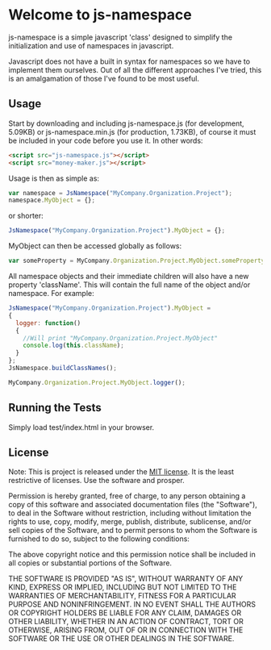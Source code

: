 Welcome to js-namespace
=======================

js-namespace is a simple javascript 'class' designed to simplify the initialization and use of namespaces in javascript.

Javascript does not have a built in syntax for namespaces so we have to implement them ourselves. Out of all the different approaches I've tried, this is an amalgamation of those I've found to be most useful.

Usage
-----

Start by downloading and including js-namespace.js (for development, 5.09KB) or js-namespace.min.js (for production, 1.73KB), of course it must be included in your code before you use it. In other words:

```html
<script src="js-namespace.js"></script>
<script src="money-maker.js"></script>
```

Usage is then as simple as:

```javascript
var namespace = JsNamespace("MyCompany.Organization.Project"); 
namespace.MyObject = {};
```

or shorter:

```javascript
JsNamespace("MyCompany.Organization.Project").MyObject = {};
```

MyObject can then be accessed globally as follows:

```javascript
var someProperty = MyCompany.Organization.Project.MyObject.someProperty;
```

All namespace objects and their immediate children will also have a new property 'className'. This will contain the full name of the object and/or namespace. For example:

```javascript
JsNamespace("MyCompany.Organization.Project").MyObject = 
{
  logger: function()
  {
    //Will print "MyCompany.Organization.Project.MyObject"
    console.log(this.className);
  }
};
JsNamespace.buildClassNames();

MyCompany.Organization.Project.MyObject.logger();
```

Running the Tests
-----------------

Simply load test/index.html in your browser.

License
-------
Note: This is project is released under the [MIT license](http://opensource.org/licenses/MIT). It is the least restrictive of licenses. Use the software and prosper.

Permission is hereby granted, free of charge, to any person obtaining a copy of this software and associated documentation files (the "Software"), to deal in the Software without restriction, including without limitation the rights to use, copy, modify, merge, publish, distribute, sublicense, and/or sell copies of the Software, and to permit persons to whom the Software is furnished to do so, subject to the following conditions:

The above copyright notice and this permission notice shall be included in all copies or substantial portions of the Software.

THE SOFTWARE IS PROVIDED "AS IS", WITHOUT WARRANTY OF ANY KIND, EXPRESS OR IMPLIED, INCLUDING BUT NOT LIMITED TO THE WARRANTIES OF MERCHANTABILITY, FITNESS FOR A PARTICULAR PURPOSE AND NONINFRINGEMENT. IN NO EVENT SHALL THE AUTHORS OR COPYRIGHT HOLDERS BE LIABLE FOR ANY CLAIM, DAMAGES OR OTHER LIABILITY, WHETHER IN AN ACTION OF CONTRACT, TORT OR OTHERWISE, ARISING FROM, OUT OF OR IN CONNECTION WITH THE SOFTWARE OR THE USE OR OTHER DEALINGS IN THE SOFTWARE.
